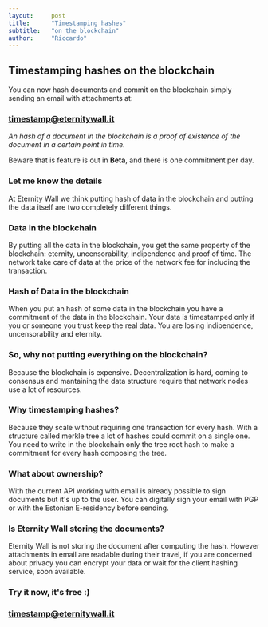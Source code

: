 ```yaml
---
layout:     post
title:      "Timestamping hashes"
subtitle:   "on the blockchain"
author:     "Riccardo"
---
```


## Timestamping hashes on the blockchain

You can now hash documents and commit on the blockchain simply sending an email with attachments at:

<h3>
<div class="alert alert-info center-block text-center" role="alert">
  <span class="glyphicon glyphicon-envelope" aria-hidden="true"></span> <a class="alert-link" href="mailto:timestamp@eternitywall.it">timestamp@eternitywall.it</a>
</div>
</h3>

*An hash of a document in the blockchain is a proof of existence of the document in a certain point in time.*

Beware that is feature is out in **Beta**, and there is one commitment per day.

### Let me know the details

At Eternity Wall we think putting hash of data in the blockchain and putting the data itself are two completely different things.

### Data in the blockchain

By putting all the data in the blockchain, you get the same property of the blockchain:  eternity, uncensorability, indipendence and proof of time.
The network take care of data at the price of the network fee for including the transaction.

### Hash of Data in the blockchain

When you put an hash of some data in the blockchain you have a commitment of the data in the blockchain. Your data is timestamped only if you or someone you trust keep the real data. You are losing indipendence, uncensorability and eternity.

### So, why not putting everything on the blockchain?

Because the blockchain is expensive. Decentralization is hard, coming to consensus and mantaining the data structure require that network nodes use a lot of resources.

### Why timestamping hashes?

Because they scale without requiring one transaction for every hash. With a structure called merkle tree a lot of hashes could commit on a single one. You need to write in the blockchain only the tree root hash to make a commitment for every hash composing the tree.

### What about ownership?

With the current API working with email is already possible to sign documents but it's up to the user. You can digitally sign your email with PGP or with the Estonian E-residency before sending.

### Is Eternity Wall storing the documents?

Eternity Wall is not storing the document after computing the hash. However attachments in email are readable during their travel, if you are concerned about privacy you can encrypt your data or wait for the client hashing service, soon available.

### Try it now, it's free :)

<h3>
<div class="alert alert-info center-block text-center" role="alert">
  <span class="glyphicon glyphicon-envelope" aria-hidden="true"></span> <a class="alert-link" href="mailto:timestamp@eternitywall.it">timestamp@eternitywall.it</a>
</div>
</h3>


<br>
